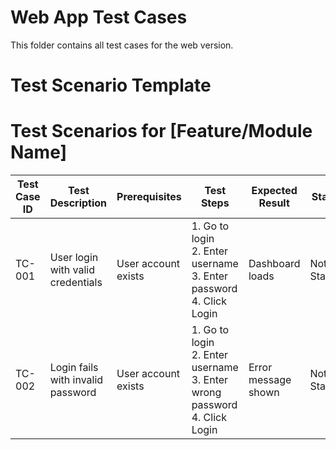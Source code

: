 # Web App Test Cases

This folder contains all test cases for the web version.

# Test Scenario Template

# Test Scenarios for [Feature/Module Name]

| Test Case ID | Test Description | Prerequisites | Test Steps | Expected Result | Status     | Remark          | Release Cycle | Test Execution Date | Test Executed By |
|--------------|------------------|--------------|------------|----------------|------------|-----------------|---------------|--------------------|------------------|
| TC-001       | User login with valid credentials | User account exists | 1. Go to login<br>2. Enter username<br>3. Enter password<br>4. Click Login | Dashboard loads | Not Started | None            | Release 3.0   |                  |                  |
| TC-002       | Login fails with invalid password | User account exists | 1. Go to login<br>2. Enter username<br>3. Enter wrong password<br>4. Click Login | Error message shown | Not Started |                 | Release 3.0   |                  |                  |

